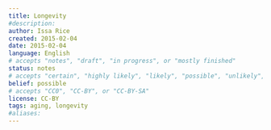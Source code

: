 ```yaml
---
title: Longevity
#description: 
author: Issa Rice
created: 2015-02-04
date: 2015-02-04
language: English
# accepts "notes", "draft", "in progress", or "mostly finished"
status: notes
# accepts "certain", "highly likely", "likely", "possible", "unlikely", "highly unlikely", "remote", "impossible", "log", "emotional", or "fiction"
belief: possible
# accepts "CC0", "CC-BY", or "CC-BY-SA"
license: CC-BY
tags: aging, longevity
#aliases: 
---
```



